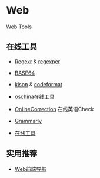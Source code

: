 # Web
Web Tools


## 在线工具

- [Regexr](http://www.regexr.com/) & [regexper](https://regexper.com/)

- [BASE64](http://www1.tc711.com/tool/BASE64.htm)

- [kjson](http://www.kjson.com/) & [codeformat](http://tool.oschina.net/codeformat/json)

- [oschina在线工具](http://tool.oschina.net/)

- [OnlineCorrection](http://www.onlinecorrection.com/) 在线英语Check

- [Grammarly](https://www.grammarly.com/)

- [在线工具](http://tool.lu/)

## 实用推荐  

- [Web前端导航](http://www.alloyteam.com/nav/)






